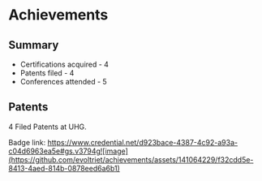 # Achievements
## Summary
- Certifications acquired - 4
- Patents filed - 4
- Conferences attended - 5
## Patents
4 Filed Patents at UHG.

Badge link:  https://www.credential.net/d923bace-4387-4c92-a93a-c04d6963ea5e#gs.v3794g![image](https://github.com/evoltriet/achievements/assets/141064229/f32cdd5e-8413-4aed-814b-0878eed6a6b1)
